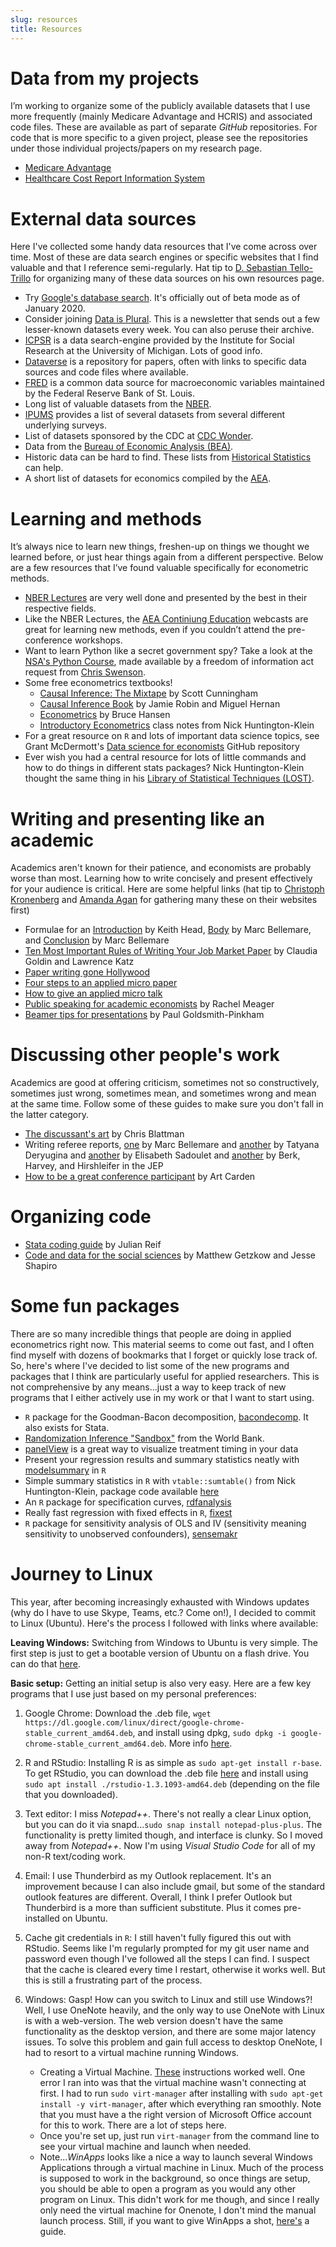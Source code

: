 ```yaml
---
slug: resources
title: Resources
---
```


# Data from my projects

I’m working to organize some of the publicly available datasets that I use more frequently (mainly Medicare Advantage and HCRIS) and associated code files. These are available as part of separate *GitHub* repositories. For code that is more specific to a given project, please see the repositories under those individual projects/papers on my research page.

- [Medicare Advantage](https://github.com/imccart/Medicare-Advantage)
- [Healthcare Cost Report Information System](https://github.com/imccart/HCRIS)


# External data sources

Here I've collected some handy data resources that I've come across over time. Most of these are data search engines or specific websites that I find valuable and that I reference semi-regularly. Hat tip to [D. Sebastian Tello-Trillo](https://dsebastiantello.wordpress.com/) for organizing many of these data sources on his own resources page. 

- Try [Google's database search](https://datasetsearch.research.google.com/). It's officially out of beta mode as of January 2020. 
- Consider joining [Data is Plural](https://tinyletter.com/data-is-plural). This is a newsletter that sends out a few lesser-known datasets every week. You can also peruse their archive.
- [ICPSR](https://www.icpsr.umich.edu/icpsrweb/) is a data search-engine provided by the Institute for Social Research at the University of Michigan. Lots of good info.
- [Dataverse](https://dataverse.harvard.edu/) is a repository for papers, often with links to specific data sources and code files where available.
- [FRED](https://fred.stlouisfed.org/) is a common data source for macroeconomic variables maintained by the Federal Reserve Bank of St. Louis.
- Long list of valuable datasets from the [NBER](http://www.nber.org/data/).
- [IPUMS](https://www.ipums.org/index.shtml) provides a list of several datasets from several different underlying surveys.
- List of datasets sponsored by the CDC at [CDC Wonder](https://wonder.cdc.gov/WelcomeT.html).
- Data from the [Bureau of Economic Analysis (BEA)](http://www.bea.gov/).
- Historic data can be hard to find. These lists from [Historical Statistics](http://www.historicalstatistics.org/) can help.
- A short list of datasets for economics compiled by the [AEA](http://rfe.org/showCat.php?cat_id=2).


# Learning and methods

It’s always nice to learn new things, freshen-up on things we thought we learned before, or just hear things again from a different perspective. Below are a few resources that I’ve found valuable specifically for econometric methods.

- [NBER Lectures](http://www.nber.org/SI_econometrics_lectures.html) are very well done and presented by the best in their respective fields.
- Like the NBER Lectures, the [AEA Continiung Education](https://www.aeaweb.org/conference/cont-ed) webcasts are great for learning new methods, even if you couldn’t attend the pre-conference workshops.
- Want to learn Python like a secret government spy? Take a look at the [NSA's Python Course](https://archive.org/details/comp3321/mode/2up/search/device), made available by a freedom of information act request from [Chris Swenson](http://caswenson.com/).
- Some free econometrics textbooks!
  - [Causal Inference: The Mixtape](http://scunning.com/mixtape.html) by Scott Cunningham
  - [Causal Inference Book](https://www.hsph.harvard.edu/miguel-hernan/causal-inference-book/) by Jamie Robin and Miguel Hernan
  - [Econometrics](https://www.ssc.wisc.edu/~bhansen/econometrics/) by Bruce Hansen
  - [Introductory Econometrics](https://github.com/NickCH-K/econometrics) class notes from Nick Huntington-Klein
- For a great resource on `R` and lots of important data science topics, see Grant McDermott's [Data science for economists](https://github.com/uo-ec607/lectures) GitHub repository
- Ever wish you had a central resource for lots of little commands and how to do things in different stats packages? Nick Huntington-Klein thought the same thing in his [Library of Statistical Techniques (LOST)](https://lost-stats.github.io/).


# Writing and presenting like an academic

Academics aren't known for their patience, and economists are probably worse than most. Learning how to write concisely and present effectively for your audience is critical. Here are some helpful links (hat tip to [Christoph Kronenberg](https://sites.google.com/view/christoph-kronenberg/home/resources) and [Amanda Agan](https://sites.google.com/site/amandayagan/Home) for gathering many these on their websites first)

- Formulae for an [Introduction](https://www.albany.edu/spatial/training/5-The%20Introduction%20Formula.pdf) by Keith Head, [Body](https://marcfbellemare.com/wordpress/12797) by Marc Bellemare, and [Conclusion](https://marcfbellemare.com/wordpress/12060) by Marc Bellemare
- [Ten Most Important Rules of Writing Your Job Market Paper](http://home.bi.no/charlotte.ostergaard/students/tenruleswriting.pdf) by Claudia Goldin and Lawrence Katz
- [Paper writing gone Hollywood](https://science.sciencemag.org/content/355/6320/102)
- [Four steps to an applied micro paper](https://www.brown.edu/Research/Shapiro/pdfs/foursteps.pdf)
- [How to give an applied micro talk](https://www.brown.edu/Research/Shapiro/pdfs/applied_micro_slides.pdf)
- [Public speaking for academic economists](https://www.dropbox.com/s/vvzwjnjfa0yjqro/public_speaking_for_academic_economists.pdf?dl=0) by Rachel Meager
- [Beamer tips for presentations](https://github.com/paulgp/beamer-tips/blob/master/slides.pdf) by Paul Goldsmith-Pinkham



# Discussing other people's work

Academics are good at offering criticism, sometimes not so constructively, sometimes just wrong, sometimes mean, and sometimes wrong and mean at the same time. Follow some of these guides to make sure you don't fall in the latter category.

- [The discussant's art](https://chrisblattman.com/2010/02/22/the-discussants-art/) by Chris Blattman
- Writing referee reports, [one](http://marcfbellemare.com/wordpress/5542) by Marc Bellemare and [another](https://blog.academicsequitur.com/2019/06/30/how-to-write-a-good-referee-report/) by Tatyana Deryugina and [another](https://are.berkeley.edu/courses/ARE251/2004/assignments/RRGuidelines.pdf) by Elisabeth Sadoulet and [another](https://pubs.aeaweb.org/doi/pdf/10.1257/jep.31.1.231) by Berk, Harvey, and Hirshleifer in the JEP
- [How to be a great conference participant](https://papers.ssrn.com/sol3/papers.cfm?abstract_id=1332144) by Art Carden


# Organizing code

- [Stata coding guide](https://reifjulian.github.io/guide/) by Julian Reif
- [Code and data for the social sciences](https://www.brown.edu/Research/Shapiro/pdfs/CodeAndData.pdf) by Matthew Getzkow and Jesse Shapiro


# Some fun packages

There are so many incredible things that people are doing in applied econometrics right now. This material seems to come out fast, and I often find myself with dozens of bookmarks that I forget or quickly lose track of. So, here's where I've decided to list some of the new programs and packages that I think are particularly useful for applied researchers. This is not comprehensive by any means...just a way to keep track of new programs that I either actively use in my work or that I want to start using.

- `R` package for the Goodman-Bacon decomposition, [bacondecomp](https://cran.r-project.org/web/packages/bacondecomp/index.html). It also exists for Stata.
- [Randomization Inference "Sandbox"](https://blogs.worldbank.org/impactevaluations/econometrics-sandbox-randomization-inference-event-study-designs) from the World Bank.
- [panelView](https://yiqingxu.org/software/panelView/panelView.html) is a great way to visualize treatment timing in your data
- Present your regression results and summary statistics neatly with [modelsummary](https://vincentarelbundock.github.io/modelsummary/) in `R`
- Simple summary statistics in `R` with `vtable::sumtable()` from Nick Huntington-Klein, package code available [here](https://github.com/NickCH-K/vtable)
- An `R` package for specification curves, [rdfanalysis](https://github.com/joachim-gassen/rdfanalysis)
- Really fast regression with fixed effects in `R`, [fixest](https://cran.r-project.org/web/packages/fixest/index.html)
- `R` package for sensitivity analysis of OLS and IV (sensitivity meaning sensitivity to unobserved confounders), [sensemakr](https://cran.r-project.org/web/packages/sensemakr/index.html)


# Journey to Linux
This year, after becoming increasingly exhausted with Windows updates (why do I have to use Skype, Teams, etc.? Come on!), I decided to commit to Linux (Ubuntu). Here's the process I followed with links where available:

**Leaving Windows:**
Switching from Windows to Ubuntu is very simple. The first step is just to get a bootable version of Ubuntu on a flash drive. You can do that [here](https://ubuntu.com/tutorials/create-a-usb-stick-on-windows#1-overview).

**Basic setup:**
Getting an initial setup is also very easy. Here are a few key programs that I use just based on my personal preferences:

1. Google Chrome: Download the .deb file, `wget https://dl.google.com/linux/direct/google-chrome-stable_current_amd64.deb`, and install using dpkg, `sudo dpkg -i google-chrome-stable_current_amd64.deb`. More info [here](https://itsfoss.com/install-chrome-ubuntu/).

2. R and RStudio: Installing R is as simple as `sudo apt-get install r-base`. To get RStudio, you can download the .deb file [here](https://rstudio.com/products/rstudio/download/#download) and install using `sudo apt install ./rstudio-1.3.1093-amd64.deb` (depending on the file that you downloaded).

3. Text editor: I miss *Notepad++*. There's not really a clear Linux option, but you can do it via snapd...`sudo snap install notepad-plus-plus`. The functionality is pretty limited though, and interface is clunky. So I moved away from *Notepad++*. Now I'm using *Visual Studio Code* for all of my non-R text/coding work.

4. Email: I use Thunderbird as my Outlook replacement. It's an improvement because I can also include gmail, but some of the standard outlook features are different. Overall, I think I prefer Outlook but Thunderbird is a more than sufficient substitute. Plus it comes pre-installed on Ubuntu.

5. Cache git credentials in `R`: I still haven't fully figured this out with RStudio. Seems like I'm regularly prompted for my git user name and password even though I've followed all the steps I can find. I suspect that the cache is cleared every time I restart, otherwise it works well. But this is still a frustrating part of the process.

6. Windows: Gasp! How can you switch to Linux and still use Windows?! Well, I use OneNote heavily, and the only way to use OneNote with Linux is with a web-version. The web version doesn't have the same functionality as the desktop version, and there are some major latency issues. To solve this problem and gain full access to desktop OneNote, I had to resort to a virtual machine running Windows.
    - Creating a Virtual Machine. [These](https://github.com/Fmstrat/winapps/blob/main/docs/KVM.md) instructions worked well. One error I ran into was that the virtual machine wasn't connecting at first. I had to run `sudo virt-manager` after installing with `sudo apt-get install -y virt-manager`, after which everything ran smoothly. Note that you must have a the right version of Microsoft Office account for this to work. There are a lot of steps here.
    - Once you're set up, just run `virt-manager` from the command line to see your virtual machine and launch when needed.
    - Note...*WinApps* looks like a nice a way to launch several Windows Applications through a virtual machine in Linux. Much of the process is supposed to work in the background, so once things are setup, you should be able to open a program as you would any other program on Linux. This didn't work for me though, and since I really only need the virtual machine for Onenote, I don't mind the manual launch process. Still, if you want to give WinApps a shot, [here's](https://github.com/Fmstrat/winapps) a guide. 